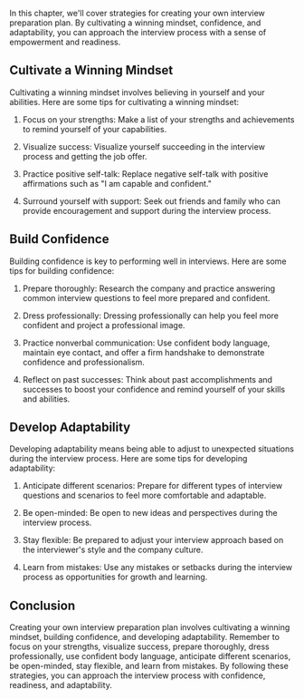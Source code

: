 
In this chapter, we'll cover strategies for creating your own interview preparation plan. By cultivating a winning mindset, confidence, and adaptability, you can approach the interview process with a sense of empowerment and readiness.

Cultivate a Winning Mindset
---------------------------

Cultivating a winning mindset involves believing in yourself and your abilities. Here are some tips for cultivating a winning mindset:

1. Focus on your strengths: Make a list of your strengths and achievements to remind yourself of your capabilities.

2. Visualize success: Visualize yourself succeeding in the interview process and getting the job offer.

3. Practice positive self-talk: Replace negative self-talk with positive affirmations such as "I am capable and confident."

4. Surround yourself with support: Seek out friends and family who can provide encouragement and support during the interview process.

Build Confidence
----------------

Building confidence is key to performing well in interviews. Here are some tips for building confidence:

1. Prepare thoroughly: Research the company and practice answering common interview questions to feel more prepared and confident.

2. Dress professionally: Dressing professionally can help you feel more confident and project a professional image.

3. Practice nonverbal communication: Use confident body language, maintain eye contact, and offer a firm handshake to demonstrate confidence and professionalism.

4. Reflect on past successes: Think about past accomplishments and successes to boost your confidence and remind yourself of your skills and abilities.

Develop Adaptability
--------------------

Developing adaptability means being able to adjust to unexpected situations during the interview process. Here are some tips for developing adaptability:

1. Anticipate different scenarios: Prepare for different types of interview questions and scenarios to feel more comfortable and adaptable.

2. Be open-minded: Be open to new ideas and perspectives during the interview process.

3. Stay flexible: Be prepared to adjust your interview approach based on the interviewer's style and the company culture.

4. Learn from mistakes: Use any mistakes or setbacks during the interview process as opportunities for growth and learning.

Conclusion
----------

Creating your own interview preparation plan involves cultivating a winning mindset, building confidence, and developing adaptability. Remember to focus on your strengths, visualize success, prepare thoroughly, dress professionally, use confident body language, anticipate different scenarios, be open-minded, stay flexible, and learn from mistakes. By following these strategies, you can approach the interview process with confidence, readiness, and adaptability.

